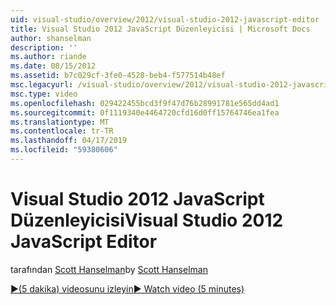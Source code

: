 ```yaml
---
uid: visual-studio/overview/2012/visual-studio-2012-javascript-editor
title: Visual Studio 2012 JavaScript Düzenleyicisi | Microsoft Docs
author: shanselman
description: ''
ms.author: riande
ms.date: 08/15/2012
ms.assetid: b7c029cf-3fe0-4528-beb4-f577514b48ef
msc.legacyurl: /visual-studio/overview/2012/visual-studio-2012-javascript-editor
msc.type: video
ms.openlocfilehash: 029422455bcd3f9f47d76b28991781e565dd4ad1
ms.sourcegitcommit: 0f1119340e4464720cfd16d0ff15764746ea1fea
ms.translationtype: MT
ms.contentlocale: tr-TR
ms.lasthandoff: 04/17/2019
ms.locfileid: "59380606"
---
```

# <a name="visual-studio-2012-javascript-editor"></a><span data-ttu-id="681f1-102">Visual Studio 2012 JavaScript Düzenleyicisi</span><span class="sxs-lookup"><span data-stu-id="681f1-102">Visual Studio 2012 JavaScript Editor</span></span>

<span data-ttu-id="681f1-103">tarafından [Scott Hanselman](https://github.com/shanselman)</span><span class="sxs-lookup"><span data-stu-id="681f1-103">by [Scott Hanselman](https://github.com/shanselman)</span></span>

[<span data-ttu-id="681f1-104">&#9654;(5 dakika) videosunu izleyin</span><span class="sxs-lookup"><span data-stu-id="681f1-104">&#9654; Watch video (5 minutes)</span></span>](https://channel9.msdn.com/Blogs/ASP-NET-Site-Videos/visual-studio-2012-javascript-editor)

